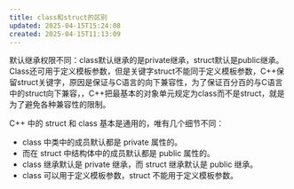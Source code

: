 ```yaml
---
title: class和struct的区别
updated: 2025-04-15T15:24:08
created: 2025-04-15T11:13:09
---
```


默认继承权限不同：class默认继承的是private继承，struct默认是public继承。
Class还可用于定义模板参数，但是关键字struct不能同于定义模板参数，C++保留struct关键字，原因是保证与C语言的向下兼容性，为了保证百分百的与C语言中的struct向下兼容，，C++把最基本的对象单元规定为class而不是struct，就是为了避免各种兼容性的限制。

C++ 中的 struct 和 class 基本是通用的，唯有几个细节不同：
- class 中类中的成员默认都是 private 属性的。
- 而在 struct 中结构体中的成员默认都是 public 属性的。
- class 继承默认是 private 继承，而 struct 继承默认是 public 继承。
- class 可以用于定义模板参数，struct 不能用于定义模板参数。
